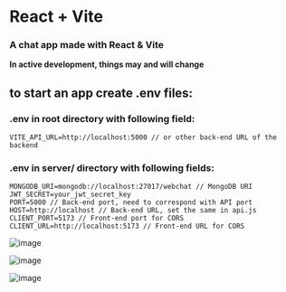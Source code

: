 # React + Vite

### A chat app made with React & Vite <br>
<b>In active development, things may and will change</b>
<br>

## to start an app create .env files:

### .env in root directory with following field:

```
VITE_API_URL=http://localhost:5000 // or other back-end URL of the backend
```

### .env in server/ directory with following fields:

```
MONGODB_URI=mongodb://localhost:27017/webchat // MongoDB URI
JWT_SECRET=your_jwt_secret_key
PORT=5000 // Back-end port, need to correspond with API port
HOST=http://localhost // Back-end URL, set the same in api.js
CLIENT_PORT=5173 // Front-end port for CORS
CLIENT_URL=http://localhost:5173 // Front-end URL for CORS
```

![image](https://github.com/user-attachments/assets/8ae98cb1-25e3-4b9a-90eb-92f4ec3c00e6)

![image](https://github.com/user-attachments/assets/629e5b93-9f8d-40a3-bbd6-bbc1d1beb7e2)

![image](https://github.com/user-attachments/assets/b84104ba-fac6-4d0a-9b69-76e211a69960)
